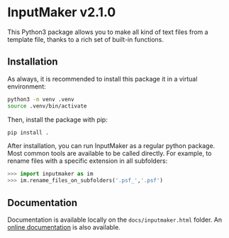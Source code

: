 # InputMaker v2.1.0
This Python3 package allows you to make all kind of text files from a template file, thanks to a rich set of built-in functions.


## Installation

As always, it is recommended to install this package it in a virtual environment:  
```bash
python3 -m venv .venv
source .venv/bin/activate
```

Then, install the package with pip:  
```bash
pip install .
```

After installation, you can run InputMaker as a regular python package.
Most common tools are available to be called directly.
For example, to rename files with a specific extension in all subfolders:  
```python
>>> import inputmaker as im
>>> im.rename_files_on_subfolders('.psf_','.psf')
```

## Documentation

Documentation is available locally on the `docs/inputmaker.html` folder.
An [online documentation](https://pablogila.github.io/InputMaker/) is also available.

